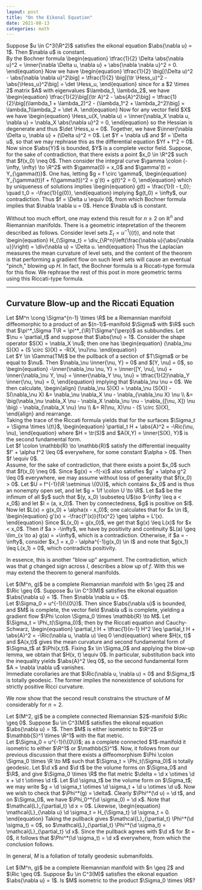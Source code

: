 ```yaml
---
layout: post
title: "On the Eikonal Equation"
date: 2021-08-13
categories: math
---
```



<div class="theorem">
Suppose $u \in C^3(\R^2)$ satisfies the eikonal equation $\abs{\nabla u} = 1$. Then $\nabla u$ is constant.
</div>
<div class="proof">
By the Bochner formula
\begin{equation}
    \tfrac{1}{2} \Delta \abs{\nabla u}^2 = \inner{\nabla \Delta u, \nabla u} + \abs{\nabla \nabla u}^2 = 0.
\end{equation}
Now we have
\begin{equation}
    \tfrac{1}{2} \big[(\Delta u)^2 - \abs{\nabla \nabla u}^2\big] = \tfrac{1}{2} \big[(\tr \Hess_u)^2 - \abs{\Hess_u}^2\big] = \det \Hess_u,
\end{equation}
since for a $2 \times 2$ matrix $A$ with eigenvalues $\lambda_1, \lambda_2$, we have
\begin{equation}
    \tfrac{1}{2}\big[(\tr A)^2 - \abs{A}^2\big] = \tfrac{1}{2}\big[(\lambda_1 + \lambda_2)^2 - (\lambda_1^2 + \lambda_2^2)\big] = \lambda_1\lambda_2 = \det A.
\end{equation}
Now for any vector field $X$ we have
\begin{equation}
    \Hess_u(X, \nabla u) = \inner{\nabla_X \nabla u, \nabla u} = \nabla_X \abs{\nabla u}^2 = 0, 
\end{equation}
so the Hessian is degenerate and thus $\det \Hess_u = 0$. Together, we have $\inner{\nabla \Delta u, \nabla u} + (\Delta u)^2 = 0$. Let $Y = \nabla u$ and $f = \Delta u$, so that we may rephrase this as the differential equation $Yf + f^2 = 0$. Now since $\abs{Y}$ is bounded, $Y$ is a complete vector field. Suppose, for the sake of contradiction, that there exists a point $x_0 \in \R^2$ such that $f(x_0) \neq 0$. Then consider the integral curve $\gamma \colon (-\infty, \infty) \to \R^2$ with $\gamma(0) = x_0$ and $\gamma'(t) = Y_{\gamma(t)}$. One has, letting $g = f \circ \gamma$,
\begin{equation}
    Y_{\gamma(t)}f + f(\gamma(t))^2 = g'(t) + g(t)^2 = 0,
\end{equation}
which by uniqueness of solutions implies 
\begin{equation}
    g(t) = \frac{1}{t - t_0}; \quad t_0 = -\frac{1}{g(0)},
\end{equation}
implying $g(t_0) = \infty$, our contradiction. Thus $f = \Delta u \equiv 0$, from which Bochner formula implies that $\nabla \nabla u = 0$. Hence $\nabla u$ is constant.
</div>

Without too much effort, one may extend this result for $n \geq 2$ on $\mathbb{R}^n$ and Riemannian manifolds. There is a geometric intepretation of the theorem described as follows. Consider level sets $\Sigma_{t} = u^{-1}(\{t\})$, and note that
\begin{equation}
    H_{\Sigma_t} = \div_{\R^n}\left(\frac{\nabla u}{\abs{\nabla u}}\right) = \div(\nabla u) = \Delta u.
\end{equation}
Thus the Laplacian measures the mean curvature of level sets, and the content of the theorem is that performing a gradient flow on such level sets will cause an eventual "pinch," blowing up $H$. In fact, the Bochner formula is a Riccati-type formula for this flow. We rephrase the rest of this post in more geometric terms using this Riccati-type formula.

---

## Curvature Blow-up and the Riccati Equation

<div class="lemma">
Let $M^n \cong \Sigma^{n-1} \times \R$ be a Riemannian manifold diffeomorphic to a product of an $(n-1)$-manifold $\Sigma$ with $\R$ such that $\pi^*_\Sigma T\R = \pi^*_{\R}T\Sigma^{\perp}$ as subbundles. Let $\nu = \partial_t$ and suppose that $\abs{\nu} = 1$. Consider the shape operator $S(X) = \nabla_X \nu$; then one has
\begin{equation}
    (\nabla_\nu S)(X) + (S \circ S)(X) = -R(X, \nu)\nu.
\end{equation}
</div>
<div class="proof">
Let $Y \in \Gamma(TM)$ be the pullback of a section of $T\Sigma$ or be equal to $\nu$. Then $\nabla_\nu \inner{\nu, Y} = 0$ and $[Y, \nu] = 0$, so
\begin{equation}
     -\inner{\nabla_\nu \nu, Y} = \inner{[Y, \nu], \nu} + \inner{\nabla_\nu Y, \nu}  = \inner{\nabla_Y \nu, \nu} = \tfrac{1}{2}\nabla_Y \inner{\nu, \nu} = 0,
\end{equation}
implying that $\nabla_\nu \nu = 0$. We then calculate,
\begin{align}
    (\nabla_\nu S)(X) = \nabla_\nu (S(X)) - S(\nabla_\nu X) &= \nabla_\nu \nabla_X \nu - \nabla_{\nabla_\nu X} \nu \\
    &= \big(\nabla_\nu \nabla_X \nu - \nabla_X \nabla_\nu \nu - \nabla_{[\nu, X]} \nu \big) - \nabla_{\nabla_X \nu} \nu \\
    &= R(\nu, X)\nu - (S \circ S)(X),
\end{align}
and rearrange.
</div>

<div class="corollary">
Taking the trace of the Riccati formula yields that for the surfaces $\Sigma_t = \Sigma \times \{t\}$,
\begin{equation}
    \partial_t H + \abs{A}^2 = -\Ric(\nu, \nu),
\end{equation}
where $H = \tr(S)$ and $A(X,Y) = \inner{S(X), Y}$ is the second fundamental form.
</div>

<div class="lemma">
Let $f \colon \mathbb{R} \to \mathbb{R}$ satisfy the differential inequality $f' + \alpha f^2 \leq 0$ everywhere, for some constant $\alpha > 0$. Then $f \equiv 0$.
</div>
<div class="proof">
Assume, for the sake of contradiction, that there exists a point $x_0$ such that $f(x_0) \neq 0$. Since $g(x) = -f(-x)$ also satisfies $g' + \alpha g^2 \leq 0$ everywhere, we may assume without loss of generality that $f(x_0) > 0$. Let $U = f^{-1}(\R \setminus \{0\})$, which contains $x_0$ and is thus an nonempty open set, and let $g = 1/f \colon U \to \R$. Let $a$ be the infimum of all $y$ such that $(y, x_0) \subseteq U$(so $-\infty \leq a < x_0$) and let $I = (a, x_0)$. Then by connectedness, $g$ is positive on $I$. Now let $L(x) = g(x_0) + \alpha(x - x_0)$; one calculates that for $x \in I$,
\begin{equation}
    g'(x) = -\frac{f'(x)}{f(x)^2} \geq \alpha = L'(x).
\end{equation}
Since $L(x_0) = g(x_0)$, we get that $g(x) \leq L(x)$ for $x < x_0$. Then if $a > -\infty$, we have by positivity and continuity $L(a) \geq \lim_{x \to a} g(a) = +\infty$, which is a contradiction. Otherwise, if $a = -\infty$, consider $x_1 = x_0 - \alpha^{-1}g(x_0) \in I$ and note that $g(x_1) \leq L(x_1) = 0$, which contradicts positivity.
</div>

In essence, this is another "blow up" argument. The contradiction, which was that $g$ changed sign across $I$, describes a blow up of $f$. With this we may extend the theorem to general manifolds.

<div class="theorem">
Let $(M^n, g)$ be a complete Riemannian manifold with $n \geq 2$ and $\Ric \geq 0$. Suppose $u \in C^3(M)$ satisfies the eikonal equation $\abs{\nabla u} = 1$. Then $\nabla \nabla u = 0$.
</div>
<div class="proof">
Let $\Sigma_0 = u^{-1}(\{0\})$. Then since $\abs{\nabla u}$ is bounded, and $M$ is complete, the vector field $\nabla u$ is complete, yielding a gradient flow $\Phi \colon \Sigma_0 \times \mathbb{R} \to M$. Let $\Sigma_t = \Phi_t(\Sigma_0)$; then by the Riccati equation and Cauchy-Schwarz,
\begin{equation}
    \partial_t H + \tfrac{1}{n-1} H^2 \leq \partial_t H + \abs{A}^2 = -\Ric(\nabla u, \nabla u) \leq 0
\end{equation}
where $H(x, t)$ and $A(x,t)$ gives the mean curvature and second fundamental form of $\Sigma_t$ at $\Phi(x,t)$. Fixing $x \in \Sigma_0$ and applying the blow-up lemma, we obtain that $H(x, t) \equiv 0$. In particular, substitution back into the inequality yields $\abs{A}^2 \leq 0$, so the second fundamental form $A = \nabla \nabla u$ vanishes.
</div>
<div class="corollary">
Immediate corollaries are that $\Ric(\nabla u, \nabla u) = 0$ and $\Sigma_t$ is totally geodesic. The former implies the nonexistence of solutions for strictly positive Ricci curvature.
</div>

We now show that the second result constrains the structure of $M$ considerably for $n = 2$.

<div class="theorem">
Let $(M^2, g)$ be a complete connected Riemannian $2$-manifold $\Ric \geq 0$. Suppose $u \in C^3(M)$ satisfies the eikonal equation $\abs{\nabla u} = 1$. Then $M$ is either isometric to $\R^2$ or $\mathbb{S}^1 \times \R^1$ with the flat metric.
</div>
<div class="proof">
Let $\Sigma_0 = u^{-1}(\{0\})$; as a complete connected $1$-manifold it isometric to either $\R^1$ or $\mathbb{S}^1$. Now, it follows from our previous discussion that there exists a diffeomorphism $\Phi \colon \Sigma_0 \times \R \to M$ such that $\Sigma_t = \Phi_t(\Sigma_0)$ is totally geodesic. Let $\d x$ and $\d t$ be the volume forms on $\Sigma_0$ and $\R$, and give $\Sigma_0 \times \R$ the flat metric $\delta = \d x \otimes \d x + \d t \otimes \d t$. Let $\d \sigma_t$ be the volume form on $\Sigma_t$; we may write $g = \d \sigma_t \otimes  \d \sigma_t + \d u \otimes \d u$. Now we wish to check that $\Phi^*(g) = \delta$. Clearly $\Phi^*(\d u) = \d t$, and on $\Sigma_0$, we have $\Phi_0^*(\d \sigma_0) = \d x$. Note that $\mathcal{L}_{\partial_t} \d x = 0$. Likewise,
\begin{equation}
    \mathcal{L}_{\nabla u} \d \sigma_t = H_{\Sigma_t} \d \sigma_t = 0.
\end{equation}
Taking the pullback gives $\mathcal{L}_{\partial_t} \Phi^*(\d \sigma_t) = 0$, so $\mathcal{L}_{\partial_t} \Phi^*(\d \sigma_t) = \mathcal{L}_{\partial_t} \d x$. Since the pullback agrees with $\d x$ for $t = 0$, it follows that $\Phi^*(\d \sigma_t) = \d x$ everywhere, from which the conclusion follows.
</div>

In general, $M$ is a foliation of totally geodesic submanifolds.
<div class="question">
Let $(M^n, g)$ be a complete Riemannian manifold with $n \geq 2$ and $\Ric \geq 0$. Suppose $u \in C^3(M)$ satisfies the eikonal equation $\abs{\nabla u} = 1$. Is $M$ isometric to the product $\Sigma_0 \times \R$?
</div>
